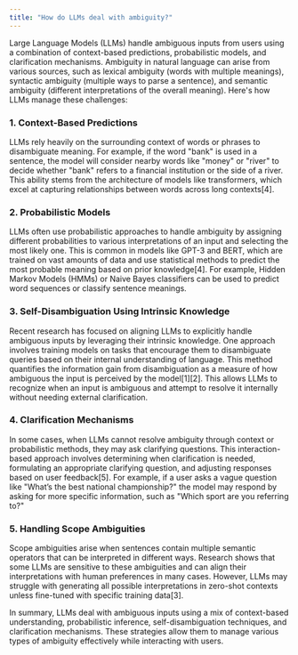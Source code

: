 ```yaml
---
title: "How do LLMs deal with ambiguity?"
---
```


Large Language Models (LLMs) handle ambiguous inputs from users using a combination of context-based predictions, probabilistic models, and clarification mechanisms. Ambiguity in natural language can arise from various sources, such as lexical ambiguity (words with multiple meanings), syntactic ambiguity (multiple ways to parse a sentence), and semantic ambiguity (different interpretations of the overall meaning). Here's how LLMs manage these challenges:

### **1. Context-Based Predictions**
LLMs rely heavily on the surrounding context of words or phrases to disambiguate meaning. For example, if the word "bank" is used in a sentence, the model will consider nearby words like "money" or "river" to decide whether "bank" refers to a financial institution or the side of a river. This ability stems from the architecture of models like transformers, which excel at capturing relationships between words across long contexts[4].

### **2. Probabilistic Models**
LLMs often use probabilistic approaches to handle ambiguity by assigning different probabilities to various interpretations of an input and selecting the most likely one. This is common in models like GPT-3 and BERT, which are trained on vast amounts of data and use statistical methods to predict the most probable meaning based on prior knowledge[4]. For example, Hidden Markov Models (HMMs) or Naive Bayes classifiers can be used to predict word sequences or classify sentence meanings.

### **3. Self-Disambiguation Using Intrinsic Knowledge**
Recent research has focused on aligning LLMs to explicitly handle ambiguous inputs by leveraging their intrinsic knowledge. One approach involves training models on tasks that encourage them to disambiguate queries based on their internal understanding of language. This method quantifies the information gain from disambiguation as a measure of how ambiguous the input is perceived by the model[1][2]. This allows LLMs to recognize when an input is ambiguous and attempt to resolve it internally without needing external clarification.

### **4. Clarification Mechanisms**
In some cases, when LLMs cannot resolve ambiguity through context or probabilistic methods, they may ask clarifying questions. This interaction-based approach involves determining when clarification is needed, formulating an appropriate clarifying question, and adjusting responses based on user feedback[5]. For example, if a user asks a vague question like "What’s the best national championship?" the model may respond by asking for more specific information, such as "Which sport are you referring to?"

### **5. Handling Scope Ambiguities**
Scope ambiguities arise when sentences contain multiple semantic operators that can be interpreted in different ways. Research shows that some LLMs are sensitive to these ambiguities and can align their interpretations with human preferences in many cases. However, LLMs may struggle with generating all possible interpretations in zero-shot contexts unless fine-tuned with specific training data[3].

In summary, LLMs deal with ambiguous inputs using a mix of context-based understanding, probabilistic inference, self-disambiguation techniques, and clarification mechanisms. These strategies allow them to manage various types of ambiguity effectively while interacting with users.

 